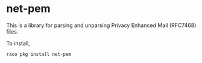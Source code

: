 net-pem
=======
This is a library for parsing and unparsing Privacy Enhanced Mail (RFC7468) files.

To install,

```
raco pkg install net-pem
```

